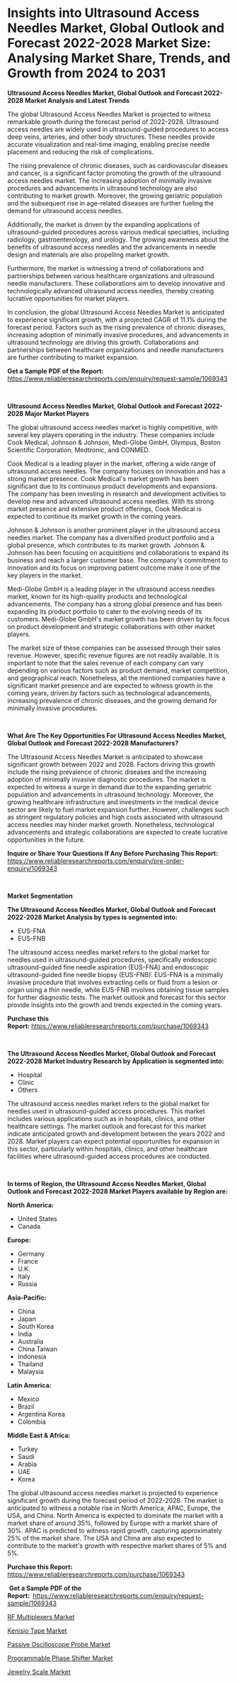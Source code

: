 <p><h1>Insights into Ultrasound Access Needles Market, Global Outlook and Forecast 2022-2028 Market Size: Analysing Market Share, Trends, and Growth from 2024 to 2031</h1></p><p><strong>Ultrasound Access Needles Market, Global Outlook and Forecast 2022-2028 Market Analysis and Latest Trends</strong></p>
<p><p>The global Ultrasound Access Needles Market is projected to witness remarkable growth during the forecast period of 2022-2028. Ultrasound access needles are widely used in ultrasound-guided procedures to access deep veins, arteries, and other body structures. These needles provide accurate visualization and real-time imaging, enabling precise needle placement and reducing the risk of complications.</p><p>The rising prevalence of chronic diseases, such as cardiovascular diseases and cancer, is a significant factor promoting the growth of the ultrasound access needles market. The increasing adoption of minimally invasive procedures and advancements in ultrasound technology are also contributing to market growth. Moreover, the growing geriatric population and the subsequent rise in age-related diseases are further fueling the demand for ultrasound access needles.</p><p>Additionally, the market is driven by the expanding applications of ultrasound-guided procedures across various medical specialties, including radiology, gastroenterology, and urology. The growing awareness about the benefits of ultrasound access needles and the advancements in needle design and materials are also propelling market growth.</p><p>Furthermore, the market is witnessing a trend of collaborations and partnerships between various healthcare organizations and ultrasound needle manufacturers. These collaborations aim to develop innovative and technologically advanced ultrasound access needles, thereby creating lucrative opportunities for market players.</p><p>In conclusion, the global Ultrasound Access Needles Market is anticipated to experience significant growth, with a projected CAGR of 11.1% during the forecast period. Factors such as the rising prevalence of chronic diseases, increasing adoption of minimally invasive procedures, and advancements in ultrasound technology are driving this growth. Collaborations and partnerships between healthcare organizations and needle manufacturers are further contributing to market expansion.</p></p>
<p><strong>Get a Sample PDF of the Report:&nbsp;</strong> <a href="https://www.reliableresearchreports.com/enquiry/request-sample/1069343">https://www.reliableresearchreports.com/enquiry/request-sample/1069343</a></p>
<p>&nbsp;</p>
<p><strong>Ultrasound Access Needles Market, Global Outlook and Forecast 2022-2028 Major Market Players</strong></p>
<p><p>The global ultrasound access needles market is highly competitive, with several key players operating in the industry. These companies include Cook Medical, Johnson & Johnson, Medi-Globe GmbH, Olympus, Boston Scientific Corporation, Medtronic, and CONMED.</p><p>Cook Medical is a leading player in the market, offering a wide range of ultrasound access needles. The company focuses on innovation and has a strong market presence. Cook Medical's market growth has been significant due to its continuous product developments and expansions. The company has been investing in research and development activities to develop new and advanced ultrasound access needles. With its strong market presence and extensive product offerings, Cook Medical is expected to continue its market growth in the coming years.</p><p>Johnson & Johnson is another prominent player in the ultrasound access needles market. The company has a diversified product portfolio and a global presence, which contributes to its market growth. Johnson & Johnson has been focusing on acquisitions and collaborations to expand its business and reach a larger customer base. The company's commitment to innovation and its focus on improving patient outcome make it one of the key players in the market.</p><p>Medi-Globe GmbH is a leading player in the ultrasound access needles market, known for its high-quality products and technological advancements. The company has a strong global presence and has been expanding its product portfolio to cater to the evolving needs of its customers. Medi-Globe GmbH's market growth has been driven by its focus on product development and strategic collaborations with other market players.</p><p>The market size of these companies can be assessed through their sales revenue. However, specific revenue figures are not readily available. It is important to note that the sales revenue of each company can vary depending on various factors such as product demand, market competition, and geographical reach. Nonetheless, all the mentioned companies have a significant market presence and are expected to witness growth in the coming years, driven by factors such as technological advancements, increasing prevalence of chronic diseases, and the growing demand for minimally invasive procedures.</p></p>
<p>&nbsp;</p>
<p><strong>What Are The Key Opportunities For Ultrasound Access Needles Market, Global Outlook and Forecast 2022-2028 Manufacturers?</strong></p>
<p><p>The Ultrasound Access Needles Market is anticipated to showcase significant growth between 2022 and 2028. Factors driving this growth include the rising prevalence of chronic diseases and the increasing adoption of minimally invasive diagnostic procedures. The market is expected to witness a surge in demand due to the expanding geriatric population and advancements in ultrasound technology. Moreover, the growing healthcare infrastructure and investments in the medical device sector are likely to fuel market expansion further. However, challenges such as stringent regulatory policies and high costs associated with ultrasound access needles may hinder market growth. Nonetheless, technological advancements and strategic collaborations are expected to create lucrative opportunities in the future.</p></p>
<p><strong>Inquire or Share Your Questions If Any Before Purchasing This Report:</strong> <a href="https://www.reliableresearchreports.com/enquiry/pre-order-enquiry/1069343">https://www.reliableresearchreports.com/enquiry/pre-order-enquiry/1069343</a></p>
<p>&nbsp;</p>
<p><strong>Market Segmentation</strong></p>
<p><strong>The Ultrasound Access Needles Market, Global Outlook and Forecast 2022-2028 Market Analysis by types is segmented into:</strong></p>
<p><ul><li>EUS-FNA</li><li>EUS-FNB</li></ul></p>
<p><p>The ultrasound access needles market refers to the global market for needles used in ultrasound-guided procedures, specifically endoscopic ultrasound-guided fine needle aspiration (EUS-FNA) and endoscopic ultrasound-guided fine needle biopsy (EUS-FNB). EUS-FNA is a minimally invasive procedure that involves extracting cells or fluid from a lesion or organ using a thin needle, while EUS-FNB involves obtaining tissue samples for further diagnostic tests. The market outlook and forecast for this sector provide insights into the growth and trends expected in the coming years.</p></p>
<p><strong>Purchase this Report:&nbsp;</strong><a href="https://www.reliableresearchreports.com/purchase/1069343">https://www.reliableresearchreports.com/purchase/1069343</a></p>
<p>&nbsp;</p>
<p><strong>The Ultrasound Access Needles Market, Global Outlook and Forecast 2022-2028 Market Industry Research by Application is segmented into:</strong></p>
<p><ul><li>Hospital</li><li>Clinic</li><li>Others</li></ul></p>
<p><p>The ultrasound access needles market refers to the global market for needles used in ultrasound-guided access procedures. This market includes various applications such as in hospitals, clinics, and other healthcare settings. The market outlook and forecast for this market indicate anticipated growth and development between the years 2022 and 2028. Market players can expect potential opportunities for expansion in this sector, particularly within hospitals, clinics, and other healthcare facilities where ultrasound-guided access procedures are conducted.</p></p>
<p>&nbsp;</p>
<p><strong>In terms of Region, the Ultrasound Access Needles Market, Global Outlook and Forecast 2022-2028 Market Players available by Region are:</strong></p>
<p>
    <p> <strong> North America: </strong>
        <ul>
            <li>United States</li>
            <li>Canada</li>
        </ul>
        </p> 
    <p> <strong> Europe: </strong>
        <ul>
            <li>Germany</li>
            <li>France</li>
            <li>U.K.</li>
            <li>Italy</li>
            <li>Russia</li>
        </ul>
        </p> 
    <p> <strong> Asia-Pacific: </strong>
        <ul>
            <li>China</li>
            <li>Japan</li>
            <li>South Korea</li>
            <li>India</li>
            <li>Australia</li>
            <li>China Taiwan</li>
            <li>Indonesia</li>
            <li>Thailand</li>
            <li>Malaysia</li>
        </ul>
        </p> 
    <p> <strong> Latin America: </strong>
        <ul>
            <li>Mexico</li>
            <li>Brazil</li>
            <li>Argentina Korea</li>
            <li>Colombia</li>
        </ul>
        </p> 
    <p> <strong> Middle East & Africa: </strong>
        <ul>
            <li>Turkey</li>
            <li>Saudi</li>
            <li>Arabia</li>
            <li>UAE</li>
            <li>Korea</li>
        </ul>
    </p>
    </p>
<p><p>The global ultrasound access needles market is projected to experience significant growth during the forecast period of 2022-2028. The market is anticipated to witness a notable rise in North America, APAC, Europe, the USA, and China. North America is expected to dominate the market with a market share of around 35%, followed by Europe with a market share of 30%. APAC is predicted to witness rapid growth, capturing approximately 25% of the market share. The USA and China are also expected to contribute to the market's growth with respective market shares of 5% and 5%.</p></p>
<p><strong>Purchase this Report: </strong><a href="https://www.reliableresearchreports.com/purchase/1069343">https://www.reliableresearchreports.com/purchase/1069343</a></p>
<p>&nbsp;<strong>Get a Sample PDF of the Report:&nbsp;&nbsp;</strong><a href="https://www.reliableresearchreports.com/enquiry/request-sample/1069343">https://www.reliableresearchreports.com/enquiry/request-sample/1069343</a></p>
<p><strong></strong></p>
<p><p><a href="https://medium.com/@teresalittle41/rf-multiplexers-market-analysis-its-cagr-market-segmentation-and-global-industry-overview-12e65a0802d0">RF Multiplexers Market</a></p><p><a href="https://github.com/joannagoyvaerts/Market-Research-Report-List-1/blob/main/kenisio-tape-market.md">Kenisio Tape Market</a></p><p><a href="https://medium.com/@teresalittle41/passive-oscilloscope-probe-market-exploring-market-share-market-trends-and-future-growth-b17fc4216b83">Passive Oscilloscope Probe Market</a></p><p><a href="https://medium.com/@teresalittle41/programmable-phase-shifter-market-analysis-and-sze-forecasted-for-period-from-2024-to-2031-89fef1ff29ba">Programmable Phase Shifter Market</a></p><p><a href="https://github.com/juancolorado15/Market-Research-Report-List-1/blob/main/jewelry-scale-market.md">Jewelry Scale Market</a></p></p>
